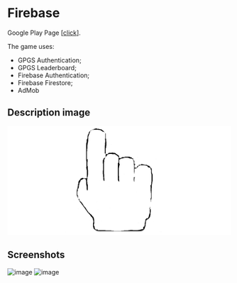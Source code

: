 # Firebase
Google Play Page [[click](https://play.google.com/store/apps/details?id=com.simplegames.firebase)].  

The game uses:
* GPGS Authentication;
* GPGS Leaderboard;
* Firebase Authentication;
* Firebase Firestore;
* AdMob
## Description image
![image](Assets/Images/Description.png)
## Screenshots
![image](https://github.com/qqOtju/Firebase/assets/85255089/45a60720-e98b-4a18-a0a9-7fbbfc237394)
![image](https://github.com/qqOtju/Firebase/assets/85255089/5e35edc4-a705-4b24-ae2a-459ed2b46fea)



